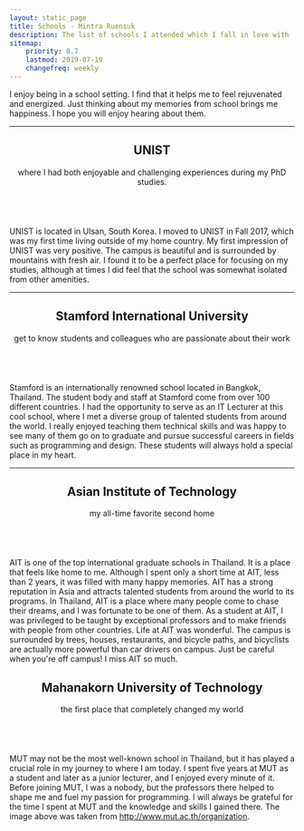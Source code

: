 ```yaml
---
layout: static_page
title: Schools - Mintra Ruensuk
description: The list of schools I attended which I fall in love with
sitemap:
    priority: 0.7
    lastmod: 2019-07-19
    changefreq: weekly
---
```


I enjoy being in a school setting. I find that it helps me to feel rejuvenated and energized. Just thinking about my memories from school brings me happiness. I hope you will enjoy hearing about them. 
<hr />
<header>
	<h2>UNIST</h2>
	<p>where I had both enjoyable and challenging experiences during my PhD studies.</p>
</header>
<span class="image fit"><img src="{{ "/images/unist.JPG" | absolute_url }}" alt="" /></span>
<div class="box alt">
	<div class="row 50% uniform">
		<div class="4u"><span class="image fit"><img src="{{ "/images/unist/unist1.JPG" | absolute_url }}" alt="" /></span></div>
		<div class="4u"><span class="image fit"><img src="{{ "/images/unist/unist2.JPG" | absolute_url }}" alt="" /></span></div>
		<div class="4u$"><span class="image fit"><img src="/images/unist/unist3.png" alt="" /></span></div>
	</div>
</div>
<p>
	UNIST is located in Ulsan, South Korea. I moved to UNIST in Fall 2017, which was my first time living outside of my home country. My first impression of UNIST was very positive. The campus is beautiful and is surrounded by mountains with fresh air. I found it to be a perfect place for focusing on my studies, although at times I did feel that the school was somewhat isolated from other amenities.
</p>
<hr />
<header>
	<h2>Stamford International University</h2>
	<p>get to know students and colleagues who are passionate about their work</p>
</header>
<span class="image fit"><img src="{{ "/images/stamford.JPG" | absolute_url }}" alt="" /></span>
<p>
	Stamford is an internationally renowned school located in Bangkok, Thailand. The student body and staff at Stamford come from over 100 different countries. I had the opportunity to serve as an IT Lecturer at this cool school, where I met a diverse group of talented students from around the world. I really enjoyed teaching them technical skills and was happy to see many of them go on to graduate and pursue successful careers in fields such as programming and design. These students will always hold a special place in my heart.
</p>

<hr />
<header>
	<h2>Asian Institute of Technology</h2>
	<p>my all-time favorite second home</p>
</header>
<span class="image fit"><img src="{{ "/images/ait.JPG" | absolute_url }}" alt="" /></span>
<div class="box alt">
	<div class="row 50% uniform">
		<div class="4u"><span class="image fit"><img src="{{ "/images/ait/ait1.jpg" | absolute_url }}" alt="" /></span></div>
		<div class="4u"><span class="image fit"><img src="{{ "/images/ait/ait5.jpg" | absolute_url }}" alt="" /></span></div>
		<div class="4u$"><span class="image fit"><img src="/images/ait/ait3.jpg" alt="" /></span></div>
		<div class="4u"><span class="image fit"><img src="{{ "/images/ait/ait4.jpg" | absolute_url }}" alt="" /></span></div>
		<div class="4u"><span class="image fit"><img src="{{ "/images/ait/ait2.jpg" | absolute_url }}" alt="" /></span></div>
		<div class="4u$"><span class="image fit"><img src="/images/ait/ait6.jpg" alt="" /></span></div>
		<div class="4u"><span class="image fit"><img src="{{ "/images/ait/ait7.jpg" | absolute_url }}" alt="" /></span></div>
		<div class="4u"><span class="image fit"><img src="{{ "/images/ait/ait8.jpg" | absolute_url }}" alt="" /></span></div>
		<div class="4u$"><span class="image fit"><img src="/images/ait/ait9.jpg" alt="" /></span></div>
	</div>
</div>
<p>
	AIT is one of the top international graduate schools in Thailand. It is a place that feels like home to me. Although I spent only a short time at AIT, less than 2 years, it was filled with many happy memories. AIT has a strong reputation in Asia and attracts talented students from around the world to its programs. In Thailand, AIT is a place where many people come to chase their dreams, and I was fortunate to be one of them. As a student at AIT, I was privileged to be taught by exceptional professors and to make friends with people from other countries. Life at AIT was wonderful. The campus is surrounded by trees, houses, restaurants, and bicycle paths, and bicyclists are actually more powerful than car drivers on campus. Just be careful when you're off campus! I miss AIT so much.
</p>

<header>
	<h2>Mahanakorn University of Technology</h2>
	<p>the first place that completely changed my world</p>
</header>
<span class="image fit"><img src="{{ "/images/mut.jpg" | absolute_url }}" alt="" /></span>
<p>
	MUT may not be the most well-known school in Thailand, but it has played a crucial role in my journey to where I am today. I spent five years at MUT as a student and later as a junior lecturer, and I enjoyed every minute of it. Before joining MUT, I was a nobody, but the professors there helped to shape me and fuel my passion for programming. I will always be grateful for the time I spent at MUT and the knowledge and skills I gained there. The image above was taken from <a href="http://www.mut.ac.th/organization">http://www.mut.ac.th/organization</a>.  
</p>


